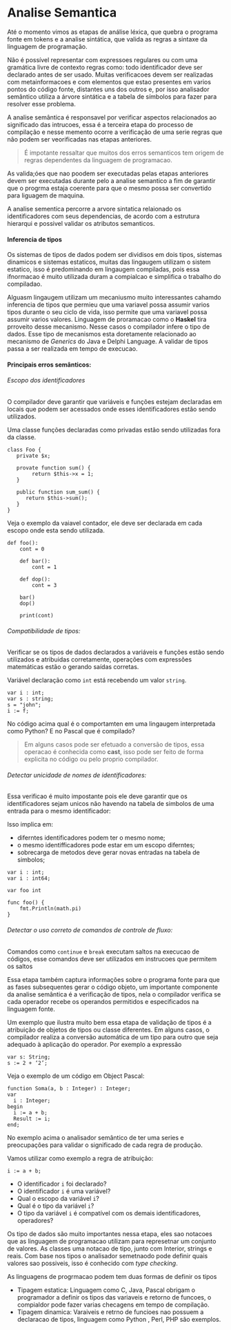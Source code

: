 Analise Semantica
======

Até o momento vimos as etapas de análise léxica, que quebra o programa fonte em tokens e a analise sintática, que valida as regras a sintaxe da linguagem de programação.

Não é possível representar com expressoes regulares ou com uma gramática livre de contexto regras como: todo identificador deve ser declarado antes de ser usado. Muitas verificacoes devem ser realizadas com metainformacoes e com elementos que estao presentes em varios pontos do código fonte, distantes uns dos outros e, por isso  analisador semântico utiliza a árvore sintática e a tabela de símbolos para fazer para resolver esse problema.

A analise semântica é responsavel por verificar aspectos relacionados ao significado das intrucoes, essa é a terceira etapa do processo de compilação e nesse memento ocorre a verificação de uma serie regras que não podem ser veorificadas nas etapas anteriores.

> É impotante ressaltar que muitos dos erros semanticos tem origem de regras dependentes da linguagem de programacao.

As valida;óes que nao poodem ser executadas pelas etapas anteriores devem ser executadas durante pelo a analise semantico a fim de garantir que o progrma estaja coerente para que o mesmo possa ser convertido para liguagem de maquina.

A analise sementica percorre a arvore sintatica relaionado os identificadores com seus dependencias, de acordo com a estrutura hierarqui e possivel validar os atributos semanticos.

#### Inferencia de tipos

Os sistemas de tipos de dados podem ser dividisos em dois tipos, sistemas dinamicos e sistemas estaticos, muitas das lingaugem utilizam o sistem estatico, isso é predominando em lingaugem compiladas, pois essa ifnormacao é muito utilizada duram a compialcao e simplifica o trabalho do compiladao.

Alguasm lingaugem utilizam um mecaniusmo muito interessantes cahamdo inferencia de tipos que permieu que uma variavel possa assumir varios tipos durante o seu ciclo de vida, isso permite que uma variavel possa assumir varios valores. Linguagem de proramacao como o **Haskel** tira prroveito desse mecanismo. Nesse casos o compilador infere o tipo de dados. Esse tipo de mecanismos esta doretamente relacionado ao mecanismo de *Generics* do Java e Delphi Language.  A validar de tipos passa a ser realizada em tempo de execucao. 

#### Principais erros semânticos:

###### Escopo dos identificadores

O compilador deve garantir que variáveis e funções estejam declaradas em locais que podem ser acessados onde esses identificadores estão sendo utilizados.

Uma classe funções declaradas como privadas estão sendo utilizadas fora da classe.

```
class Foo {
   private $x;

   provate function sum() {
        return $this->x = 1;
   }

   public function sum_sum() {
      return $this->sum();
   }
}
```

Veja o exemplo da vaiavel contador, ele deve ser declarada em cada escopo onde esta sendo utilizada.

```
def foo():
    cont = 0

    def bar():
        cont = 1

    def dop():
        cont = 3

    bar()
    dop()

    print(cont)
```

###### Compatibilidade de tipos: 

Verificar se os tipos de dados declarados a variáveis e funções estão sendo utilizados e atribuidas corretamente, operações com expressões matemáticas estão o gerando saídas corretas.

Variável declaração como `int` está recebendo um valor `string`.

```
var i : int;
var s : string;
s = "john";
i := f;
```

No código acima qual é o comportamten em uma lingaugem interpretada como Python? E no Pascal que é compilado?

> Em alguns casos pode ser efetuado a conversão de tipos, essa operacao é conhecida como **cast**, isso pode ser feito de forma explicita no código ou pelo proprio compilador. 

###### Detectar unicidade de nomes de identificadores: 

Essa verificao é muito impostante pois ele deve garantir que os identificadores sejam unicos não havendo na tabela de simbolos de uma entrada para o mesmo identificador:

Isso implica em:

* diferntes identificadores podem ter o mesmo nome;
* o mesmo identifficadores pode estar em um escopo diferntes;
* sobrecarga de metodos deve gerar novas entradas na tabela de simbolos;

```
var i : int;
var i : int64;
```

```
var foo int

func foo() {
    fmt.Println(math.pi)
}
```

###### Detectar o uso correto de comandos de controle de fluxo:

Comandos como `continue` e `break` executam saltos na execucao de códigos, esse comandos deve ser utilizados em instrucoes que permitem os saltos

Essa etapa também captura informações sobre o programa fonte para que as fases subsequentes gerar o código objeto, um importante componente da analise semântica é a verificação de tipos, nela o compilador verifica se cada operador recebe os operandos permitidos e especificados na linguagem fonte.

Um exemplo que ilustra muito bem essa etapa de validação de tipos é a atribuição de objetos de tipos ou classe diferentes. Em alguns casos, o compilador realiza a conversão automática de um tipo para outro que seja adequado à aplicação do operador. Por exemplo a expressão 

```
var s: String;
s := 2 + ‘2’;
```

Veja o exemplo de um código em Object Pascal:

```
function Soma(a, b : Integer) : Integer;
var 
  i : Integer;
begin
  i := a + b;
  Result := i;
end;
```

No exemplo acima o analisador semântico de ter uma series e preocupações para validar o significado de cada regra de produção.

Vamos utilizar como exemplo a regra de atribuição: 

```
i := a + b;
```

* O identificador `i` foi declarado?
* O identificador `i` é uma variável?
* Qual o escopo da variável `i`?
* Qual é o tipo da variável `i`?
* O tipo da variável `i` é compatível com os demais identificadores, operadores?

Os tipo de dados são muito importantes nessa etapa, eles sao notacoes que as linguagem de programacao utilizam para represetnar um conjunto de valores. As classes uma notacao de tipo, junto com Interior, strings e reais. Com base nos tipos o analisador semetnaodo pode definir quais valores sao possiveis, isso é conhecido com *type checking*.

As linguagens de progrmacao podem tem duas formas de definir os tipos

* Tipagem estatica: Linguagem como C, Java, Pascal obrigam o programador a definir os tipos das variaveis e retorno de funcoes, o compialdor pode fazer varias checagens em tempo de compilação.
* Tipagem dinamica: Varaiveis e retrno de funcioes nao possuem a declaracao de tipos, linguagem como Python , Perl, PHP são exemplos.






